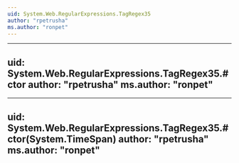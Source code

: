 ```yaml
---
uid: System.Web.RegularExpressions.TagRegex35
author: "rpetrusha"
ms.author: "ronpet"
---
```


---
uid: System.Web.RegularExpressions.TagRegex35.#ctor
author: "rpetrusha"
ms.author: "ronpet"
---

---
uid: System.Web.RegularExpressions.TagRegex35.#ctor(System.TimeSpan)
author: "rpetrusha"
ms.author: "ronpet"
---
